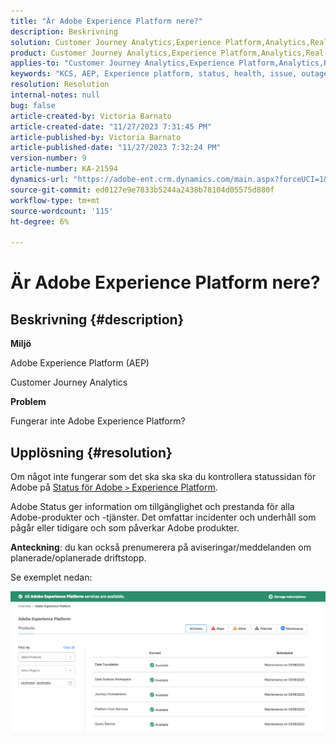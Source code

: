 ```yaml
---
title: "Är Adobe Experience Platform nere?"
description: Beskrivning
solution: Customer Journey Analytics,Experience Platform,Analytics,Real-Time Customer Data Platform
product: Customer Journey Analytics,Experience Platform,Analytics,Real-Time Customer Data Platform
applies-to: "Customer Journey Analytics,Experience Platform,Analytics,Real-Time Customer Data Platform"
keywords: "KCS, AEP, Experience platform, status, health, issue, outage, Customer Journey Analytics, experience platform down"
resolution: Resolution
internal-notes: null
bug: false
article-created-by: Victoria Barnato
article-created-date: "11/27/2023 7:31:45 PM"
article-published-by: Victoria Barnato
article-published-date: "11/27/2023 7:32:24 PM"
version-number: 9
article-number: KA-21594
dynamics-url: "https://adobe-ent.crm.dynamics.com/main.aspx?forceUCI=1&pagetype=entityrecord&etn=knowledgearticle&id=0dd14f98-5b8d-ee11-8179-6045bd006b3d"
source-git-commit: ed0127e9e7833b5244a2438b78104d05575d880f
workflow-type: tm+mt
source-wordcount: '115'
ht-degree: 6%

---
```


# Är Adobe Experience Platform nere?

## Beskrivning {#description}


<b>Miljö</b>

Adobe Experience Platform (AEP)

Customer Journey Analytics

<b>Problem</b>

Fungerar inte Adobe Experience Platform?


## Upplösning {#resolution}


Om något inte fungerar som det ska ska ska du kontrollera statussidan för Adobe på [Status för Adobe `>`  Experience Platform](https://status.adobe.com/cloud/experience_platform#/).

Adobe Status ger information om tillgänglighet och prestanda för alla Adobe-produkter och -tjänster. Det omfattar incidenter och underhåll som pågår eller tidigare och som påverkar Adobe produkter.

<b>Anteckning</b>: du kan också prenumerera på aviseringar/meddelanden om planerade/oplanerade driftstopp.

Se exemplet nedan:

![](assets/dc4ebf6a-94b6-ed11-83fe-6045bd006a22.png)
